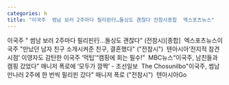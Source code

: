 ```yaml
---
categories: h
title: "이국주  썸남 보러 2주마다 필리핀行…돌싱도 괜찮다 전참시종합  엑스포츠뉴스"
---
```

이국주 " 썸남 보러 2주마다 필리핀行…돌싱도 괜찮다" (전참시)[종합]&nbsp;&nbsp;엑스포츠뉴스이국주 "만났던 남자 친구 소개시켜준 친구, 결혼했다" ("전참시")&nbsp;&nbsp;텐아시아‘전지적 참견 시점’ 이영자도 감탄한 이국주 ‘먹팁’“캠핑에 회는 필수!”&nbsp;&nbsp;MBC뉴스“이국주, 남친들과 캠핑 갔었다” 매니저 폭로에 ‘모두가 깜짝’ - 조선일보&nbsp;&nbsp;The Chosunilbo"이국주, 썸남 만나러 2주에 한 번씩 필리핀 갔다" 매니저 폭로 ("전참시")&nbsp;&nbsp;텐아시아Go